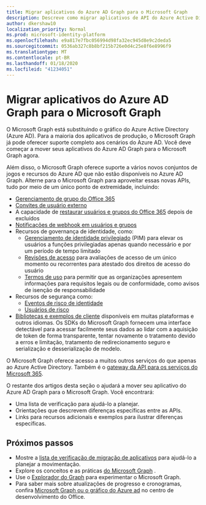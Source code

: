 ```yaml
---
title: Migrar aplicativos do Azure AD Graph para o Microsoft Graph
description: Descreve como migrar aplicativos de API do Azure Active Directory (Azure AD) para a API do Microsoft Graph.
author: dkershaw10
localization_priority: Normal
ms.prod: microsoft-identity-platform
ms.openlocfilehash: e9a817e7fbc056994d98fa32ec945d8e9c2deda5
ms.sourcegitcommit: 0536ab327c8b8bf215b726e0d4c25e8f6e8996f9
ms.translationtype: MT
ms.contentlocale: pt-BR
ms.lasthandoff: 01/18/2020
ms.locfileid: "41234051"
---
```

# <a name="migrate-azure-ad-graph-apps-to-microsoft-graph"></a>Migrar aplicativos do Azure AD Graph para o Microsoft Graph

O Microsoft Graph está substituindo o gráfico do Azure Active Directory (Azure AD). Para a maioria dos aplicativos de produção, o Microsoft Graph já pode oferecer suporte completo aos cenários do Azure AD. Você deve começar a mover seus aplicativos do Azure AD Graph para o Microsoft Graph agora.

Além disso, o Microsoft Graph oferece suporte a vários novos conjuntos de jogos e recursos do Azure AD que não estão disponíveis no Azure AD Graph. Alterne para o Microsoft Graph para aproveitar essas novas APIs, tudo por meio de um único ponto de extremidade, incluindo:

- [Gerenciamento de grupo do Office 365](/graph/office365-groups-concept-overview)
- [Convites de usuário externo](/graph/api/resources/invitation?view=graph-rest-1.0)
- A capacidade de [restaurar usuários e grupos do Office 365](/graph/api/resources/directory?view=graph-rest-1.0) depois de excluídos
- [Notificações de webhook em usuários e grupos](/graph/webhooks?toc=./ref/toc.json&view=graph-rest-1.0)
- Recursos de governança de identidade, como:
  - [Gerenciamento de identidade privilegiado](/graph/api/resources/privilegedidentitymanagement-root?view=graph-rest-beta) (PIM) para elevar os usuários a funções privilegiadas apenas quando necessário e por um período de tempo limitado
  - [Revisões de acesso](/graph/api/resources/accessreviews-root?view=graph-rest-beta) para avaliações de acesso de um único momento ou recorrentes para atestado dos direitos de acesso do usuário
  - [Termos de uso](/graph/api/resources/accessreviews-root?view=graph-rest-beta) para permitir que as organizações apresentem informações para requisitos legais ou de conformidade, como avisos de isenção de responsabilidade
- Recursos de segurança como:
  - [Eventos de risco de identidade](/graph/api/resources/identityriskevent?view=graph-rest-beta)
  - [Usuários de risco](/graph/api/resources/riskyuser?view=graph-rest-beta)
- [Bibliotecas e exemplos de cliente](/graph/) disponíveis em muitas plataformas e outros idiomas. Os SDKs do Microsoft Graph fornecem uma interface detectável para acessar facilmente seus dados ao lidar com a aquisição de token de forma transparente, tentar novamente o tratamento devido a erros e limitação, tratamento de redirecionamento seguro e serialização e desserialização de modelo.

O Microsoft Graph oferece acesso a muitos outros serviços do que apenas ao Azure Active Directory. Também é o [gateway da API para os serviços do Microsoft 365](/graph/).

O restante dos artigos desta seção o ajudará a mover seu aplicativo do Azure AD Graph para o Microsoft Graph. Você encontrará:

- Uma lista de verificação para ajudá-lo a planejar.
- Orientações que descrevem diferenças específicas entre as APIs.
- Links para recursos adicionais e exemplos para ilustrar diferenças específicas.

## <a name="next-steps"></a>Próximos passos

- Mostre a [lista de verificação de migração de aplicativos](migrate-azure-ad-graph-planning-checklist.md) para ajudá-lo a planejar a movimentação.
- Explore os conceitos e as práticas [do Microsoft Graph](/graph/overview) .
- Use o [Explorador do Graph](https://aka.ms/ge) para experimentar o Microsoft Graph.
- Para saber mais sobre atualizações de progresso e cronogramas, confira [Microsoft Graph ou o gráfico do Azure ad](https://dev.office.com/blogs/microsoft-graph-or-azure-ad-graph) no centro de desenvolvimento do Office.
